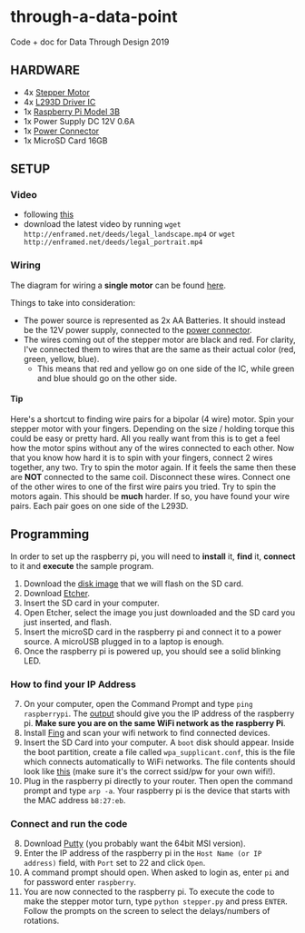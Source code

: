 # through-a-data-point
Code + doc for Data Through Design 2019



## HARDWARE

- 4x [Stepper Motor](https://www.sparkfun.com/products/10848)
- 4x [L293D Driver IC](https://www.engineersgarage.com/electronic-components/l293d-motor-driver-ic)
- 1x [Raspberry Pi Model 3B](https://www.raspberrypi.org/products/raspberry-pi-3-model-b/)
- 1x Power Supply DC 12V 0.6A
- 1x [Power Connector](https://ftaelectronics.com/image/cache/catalog/RG6%20Cable%20and%20Connectors/Cat6%20Connectors/2Pcs%20CCTV%20Camera%20UTP%20Power%20DC%20Plug%202.1mm%205.5mm%20Female%20Power%20Connectors-1024x768_0.jpg)
- 1x MicroSD Card 16GB

## SETUP

### Video
- following [this](https://scribles.net/customizing-boot-up-screen-on-raspberry-pi/)
- download the latest video by running `wget http://enframed.net/deeds/legal_landscape.mp4` or `wget http://enframed.net/deeds/legal_portrait.mp4`

### Wiring

The diagram for wiring a **single motor** can be found [here](https://github.com/periode/through-a-data-point/tree/master/resources/single_stepper_diagram.pdf).

Things to take into consideration:
- The power source is represented as 2x AA Batteries. It should instead be the 12V power supply, connected to the [power connector](https://ftaelectronics.com/image/cache/catalog/RG6%20Cable%20and%20Connectors/Cat6%20Connectors/2Pcs%20CCTV%20Camera%20UTP%20Power%20DC%20Plug%202.1mm%205.5mm%20Female%20Power%20Connectors-1024x768_0.jpg).
- The wires coming out of the stepper motor are black and red. For clarity, I've connected them to wires that are the same as their actual color (red, green, yellow, blue).
  - This means that red and yellow go on one side of the IC, while green and blue should go on the other side.
  
 #### Tip
 
 Here's a shortcut to finding wire pairs for a bipolar (4 wire) motor. Spin your stepper motor with your fingers. Depending on the size / holding torque this could be easy or pretty hard. All you really want from this is to get a feel how the motor spins without any of the wires connected to each other. Now that you know how hard it is to spin with your fingers, connect 2 wires together, any two. Try to spin the motor again. If it feels the same then these are **NOT** connected to the same coil. Disconnect these wires. Connect one of the other wires to one of the first wire pairs you tried. Try to spin the motors again. This should be **much** harder. If so, you have found your wire pairs. Each pair goes on one side of the L293D.

## Programming

In order to set up the raspberry pi, you will need to **install** it, **find** it, **connect** to it and **execute** the sample program.

1. Download the [disk image](https://drive.google.com/open?id=1BWNo9bP_HmcmEQR-66aUi-tPA5VI7Kre) that we will flash on the SD card.
2. Download [Etcher](https://www.balena.io/etcher/).
3. Insert the SD card in your computer.
4. Open Etcher, select the image you just downloaded and the SD card you just inserted, and flash.
5. Insert the microSD card in the raspberry pi and connect it to a power source. A microUSB plugged in to a laptop is enough.
6. Once the raspberry pi is powered up, you should see a solid blinking LED.


### How to find your IP Address
7. On your computer, open the Command Prompt and type `ping raspberrypi`. The [output](http://j.tlns.be/wp-content/uploads/2015/02/step2_ping.png) should give you the IP address of the raspberry pi. **Make sure you are on the same WiFi network as the raspberry Pi**.
7. Install [Fing](https://play.google.com/store/apps/details?id=com.overlook.android.fing) and scan your wifi network to find connected devices.
7. Insert the SD Card into your computer. A `boot` disk should appear. Inside the boot partition, create a file called `wpa_supplicant.conf`, this is the file which connects automatically to WiFi networks. The file contents should look like [this](https://github.com/periode/through-a-data-point/blob/master/code/wpa_supplicant.conf) (make sure it's the correct ssid/pw for your own wifi!).
7. Plug in the raspberry pi directly to your router. Then open the command prompt and type `arp -a`. Your raspberry pi is the device that starts with the MAC address `b8:27:eb`.

### Connect and run the code
8. Download [Putty](https://www.chiark.greenend.org.uk/~sgtatham/putty/latest.html) (you probably want the 64bit MSI version).
9. Enter the IP address of the raspberry pi in the `Host Name (or IP address)` field, with `Port` set to 22 and click `Open`.
10. A command prompt should open. When asked to login as, enter `pi` and for password enter `raspberry`.
11. You are now connected to the raspberry pi. To execute the code to make the stepper motor turn, type `python stepper.py` and press `ENTER`. Follow the prompts on the screen to select the delays/numbers of rotations.
